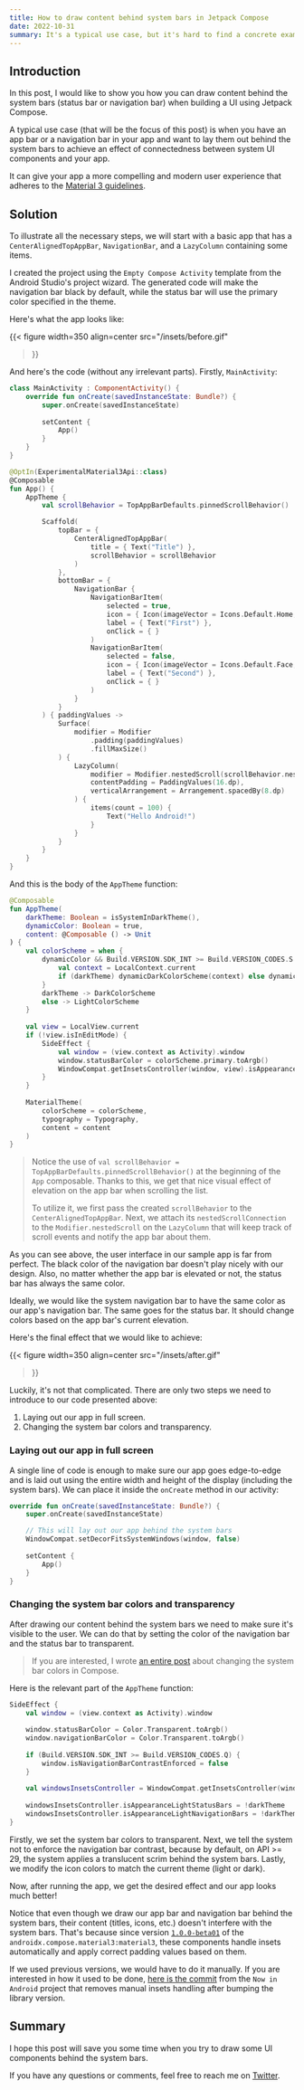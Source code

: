 ```yaml
---
title: How to draw content behind system bars in Jetpack Compose
date: 2022-10-31
summary: It's a typical use case, but it's hard to find a concrete example in the documentation.
---
```


## Introduction

In this post, I would like to show you how you can draw content behind the system bars (status bar or navigation bar) when building a UI using Jetpack Compose.

A typical use case (that will be the focus of this post) is when you have an app bar or a navigation bar in your app and want to lay them out behind the system bars to achieve an effect of connectedness between system UI components and your app.

It can give your app a more compelling and modern user experience that adheres to the [Material 3 guidelines](https://m3.material.io/). 

## Solution

To illustrate all the necessary steps, we will start with a basic app that has a `CenterAlignedTopAppBar`, `NavigationBar`, and a `LazyColumn` containing some items.

I created the project using the  `Empty Compose Activity` template from the Android Studio's project wizard. The generated code will make the navigation bar black by default, while the status bar will use the primary color specified in the theme.

Here's what the app looks like:

{{< figure
width=350
align=center 
src="/insets/before.gif" 
>}}

And here's the code (without any irrelevant parts). Firstly, `MainActivity`:

```kotlin
class MainActivity : ComponentActivity() {  
    override fun onCreate(savedInstanceState: Bundle?) {  
        super.onCreate(savedInstanceState)  
  
        setContent {  
            App()  
        }  
    }  
}

@OptIn(ExperimentalMaterial3Api::class)
@Composable
fun App() {
    AppTheme {
        val scrollBehavior = TopAppBarDefaults.pinnedScrollBehavior()

        Scaffold(
            topBar = {
                CenterAlignedTopAppBar(
                    title = { Text("Title") },
                    scrollBehavior = scrollBehavior
                )
            },
            bottomBar = {
                NavigationBar {
                    NavigationBarItem(
                        selected = true,
                        icon = { Icon(imageVector = Icons.Default.Home, contentDescription = "") },
                        label = { Text("First") },
                        onClick = { }
                    )
                    NavigationBarItem(
                        selected = false,
                        icon = { Icon(imageVector = Icons.Default.Face, contentDescription = "") },
                        label = { Text("Second") },
                        onClick = { }
                    )
                }
            }
        ) { paddingValues ->
            Surface(
                modifier = Modifier
                    .padding(paddingValues)
                    .fillMaxSize()
            ) {
                LazyColumn(
                    modifier = Modifier.nestedScroll(scrollBehavior.nestedScrollConnection),
                    contentPadding = PaddingValues(16.dp),
                    verticalArrangement = Arrangement.spacedBy(8.dp)
                ) {
                    items(count = 100) {
                        Text("Hello Android!")
                    }
                }
            }
        }
    }
}
```

And this is the body of the `AppTheme` function:

```kotlin
@Composable  
fun AppTheme(  
    darkTheme: Boolean = isSystemInDarkTheme(),  
    dynamicColor: Boolean = true,  
    content: @Composable () -> Unit  
) {  
    val colorScheme = when {  
        dynamicColor && Build.VERSION.SDK_INT >= Build.VERSION_CODES.S -> {  
            val context = LocalContext.current  
            if (darkTheme) dynamicDarkColorScheme(context) else dynamicLightColorScheme(context)  
        }  
        darkTheme -> DarkColorScheme  
        else -> LightColorScheme  
    }
      
    val view = LocalView.current  
    if (!view.isInEditMode) {  
        SideEffect {  
            val window = (view.context as Activity).window  
            window.statusBarColor = colorScheme.primary.toArgb()  
            WindowCompat.getInsetsController(window, view).isAppearanceLightStatusBars = darkTheme  
        }  
    }  
  
    MaterialTheme(  
        colorScheme = colorScheme,  
        typography = Typography,  
        content = content  
    )  
}
```

> Notice the use of `val scrollBehavior = TopAppBarDefaults.pinnedScrollBehavior()` at the beginning of the `App` composable. Thanks to this, we get that nice visual effect of elevation on the app bar when scrolling the list. 
> 
> To utilize it, we first pass the created `scrollBehavior` to the `CenterAlignedTopAppBar`. Next, we attach its `nestedScrollConnection` to the `Modifier.nestedScroll` on the `LazyColumn` that will keep track of scroll events and notify the app bar about them.

As you can see above, the user interface in our sample app is far from perfect. The black color of the navigation bar doesn't play nicely with our design. Also, no matter whether the app bar is elevated or not, the status bar has always the same color.

Ideally, we would like the system navigation bar to have the same color as our app's navigation bar. The same goes for the status bar. It should change colors based on the app bar's current elevation. 

Here's the final effect that we would like to achieve:

{{< figure
width=350
align=center 
src="/insets/after.gif" 
>}}

Luckily, it's not that complicated. There are only two steps we need to introduce to our code presented above:

1. Laying out our app in full screen.
1. Changing the system bar colors and transparency.

### Laying out our app in full screen

A single line of code is enough to make sure our app goes edge-to-edge and is laid out using the entire width and height of the display (including the system bars). We can place it inside the `onCreate` method in our activity:

```kotlin
override fun onCreate(savedInstanceState: Bundle?) {  
    super.onCreate(savedInstanceState)  

    // This will lay out our app behind the system bars
    WindowCompat.setDecorFitsSystemWindows(window, false)  
  
    setContent {  
        App()  
    }  
}
```

### Changing the system bar colors and transparency

After drawing our content behind the system bars we need to make sure it's visible to the user. We can do that by setting the color of the navigation bar and the status bar to transparent. 

> If you are interested, I wrote [an entire post](https://arkadiuszchmura.com/posts/how-to-change-system-bar-colors-in-compose/) about changing the system bar colors in Compose. 

Here is the relevant part of the `AppTheme` function:

```kotlin
SideEffect {  
    val window = (view.context as Activity).window  
  
    window.statusBarColor = Color.Transparent.toArgb()  
    window.navigationBarColor = Color.Transparent.toArgb()  
  
    if (Build.VERSION.SDK_INT >= Build.VERSION_CODES.Q) {  
        window.isNavigationBarContrastEnforced = false  
    }  
  
    val windowsInsetsController = WindowCompat.getInsetsController(window, view)  
  
    windowsInsetsController.isAppearanceLightStatusBars = !darkTheme  
    windowsInsetsController.isAppearanceLightNavigationBars = !darkTheme  
}
```

Firstly, we set the system bar colors to transparent. Next, we tell the system not to enforce the navigation bar contrast, because by default, on API >= 29, the system applies a translucent scrim behind the system bars. Lastly, we modify the icon colors to match the current theme (light or dark).

Now, after running the app, we get the desired effect and our app looks much better!

Notice that even though we draw our app bar and navigation bar behind the system bars, their content (titles, icons, etc.) doesn't interfere with the system bars. That's because since version [`1.0.0-beta01`](https://developer.android.com/jetpack/androidx/releases/compose-material3#1.0.0-beta01) of the `androidx.compose.material3:material3`, these components handle insets automatically and apply correct padding values based on them.

If we used previous versions, we would have to do it manually. If you are interested in how it used to be done, [here is the commit](https://github.com/android/nowinandroid/commit/8c11769622d0684e76860e00db5dc1b797b5f731) from the `Now in Android` project that removes manual insets handling after bumping the library version.

## Summary

I hope this post will save you some time when you try to draw some UI components behind the system bars.

If you have any questions or comments, feel free to reach me on [Twitter](https://twitter.com/ClouddJR/).